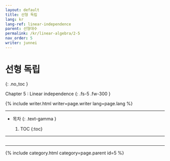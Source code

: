```yaml
---
layout: default
title: 선형 독립
lang: kr
lang-ref: linear-independence
parent: 선형대수
permalink: /kr/linear-algebra/2-5
nav_order: 5
writer: junnei
---
```


# 선형 독립
{: .no_toc }


Chapter 5 : Linear independence
{: .fs-5 .fw-300 }


{% include writer.html writer=page.writer lang=page.lang %}

---

- 목차
    {: .text-gamma }

    1. TOC
    {:toc}

---

## 

---

{% include category.html category=page.parent id=5 %}
